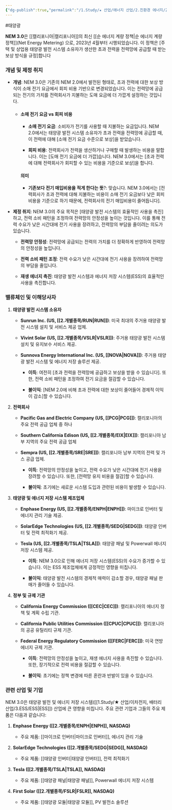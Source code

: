 ```yaml
---
{"dg-publish":true,"permalink":"/1.Study/★ 산업/에너지 산업/2.친환경 에너지/2.태양광/INFO_태양광/NEM 3.0/","created":"2024-11-20T21:02:28.438+09:00","updated":"2025-06-03T20:07:21.038+09:00"}
---
```


#태양광 

**NEM 3.0**은 [[캘리포니아\|캘리포니아]]의 최신 [[순 에너지 계량 정책\|순 에너지 계량 정책]](Net Energy Metering) 으로, 2023년 4월부터 시행되었습니다. 이 정책은 [주택 및 상업용 태양광 발전 시스템 소유자가 생산한 초과 전력을 전력망에 공급할 때 받는 보상 방식을 규정]합니다

### 개념 및 제정 취지

- **개념**: NEM 3.0은 기존의 NEM 2.0에서 발전된 형태로, 초과 전력에 대한 보상 방식이 소매 전기 요금에서 회피 비용 기반으로 변경되었습니다. 이는 전력망에 공급되는 전기의 가치를 전력회사가 지불하는 도매 요금에 더 가깝게 설정하는 것입니다.
  
	- #### 소매 전기 요금 vs 회피 비용
		- **소매 전기 요금**: 소비자가 전기를 사용할 때 지불하는 요금입니다. NEM 2.0에서는 태양광 발전 시스템 소유자가 초과 전력을 전력망에 공급할 때, 이 전력에 대해 [소매 전기 요금 수준으로 보상]을 받았습니다.
		  
		- **회피 비용**: 전력회사가 전력을 생산하거나 구매할 때 발생하는 비용을 말합니다. 이는 [도매 전기 요금에 더 가깝]습니다. NEM 3.0에서는 [초과 전력에 대해 전력회사가 회피할 수 있는 비용을 기준으로 보상]을 합니다.
		  
		#### 의미
		- **기존보다 전기 매입비용을 적게 한다는 뜻**?: 맞습니다. NEM 3.0에서는 [전력회사가 초과 전력에 대해 지불하는 비용이 소매 전기 요금보다 낮은 회피 비용을 기준으로 하기 때문에, 전력회사의 전기 매입비용이 줄어듭니다].

- **제정 취지**: NEM 3.0의 주요 목적은 [태양광 발전 시스템의 효율적인 사용을 촉진]하고, 전력 소비 패턴을 조정하여 전력망의 안정성을 높이는 것입니다. 이를 통해 전력 수요가 낮은 시간대에 전기 사용을 장려하고, 전력망의 부담을 줄이려는 의도가 있습니다.
	- **전력망 안정성**: 전력망에 공급되는 전력의 가치를 더 정확하게 반영하여 전력망의 안정성을 높입니다.
	  
	- **전력 소비 패턴 조정**: 전력 수요가 낮은 시간대에 전기 사용을 장려하여 전력망의 부담을 줄입니다.
	  
	- **재생 에너지 촉진**: 태양광 발전 시스템과 에너지 저장 시스템(ESS)의 효율적인 사용을 촉진합니다.


### 밸류체인 및 이해당사자

1. **태양광 발전 시스템 소유자**
      - **Sunrun Inc. (US, [[2.개별종목/RUN\|RUN]])**: 미국 최대의 주거용 태양광 발전 시스템 설치 및 서비스 제공 업체.
    - **Vivint Solar (US, [[2.개별종목/VSLR\|VSLR]])**: 주거용 태양광 발전 시스템 설치 및 유지보수 서비스 제공.
    - **Sunnova Energy International Inc. (US, [[NOVA\|NOVA]])**: 주거용 태양광 발전 시스템 및 에너지 저장 솔루션 제공.
      
        - **이득**: 여전히 [초과 전력을 전력망에 공급하고 보상을 받을 수 있습니다]. 또한, 전력 소비 패턴을 조정하여 전기 요금을 절감할 수 있습니다.
          
        - **불이익**: [NEM 2.0에 비해 초과 전력에 대한 보상이 줄어들어 경제적 이익이 감소]할 수 있습니다.
          
2. **전력회사**
    - **Pacific Gas and Electric Company (US, [[PCG\|PCG]])**: 캘리포니아의 주요 전력 공급 업체 중 하나
    - **Southern California Edison (US, [[2.개별종목/EIX\|EIX]])**: 캘리포니아 남부 지역의 주요 전력 공급 업체
    - **Sempra (US, [[2.개별종목/SRE\|SRE]])**: 캘리포니아 남부 지역의 전력 및 가스 공급 업체.
      
        - **이득**: 전력망의 안정성을 높이고, 전력 수요가 낮은 시간대에 전기 사용을 장려할 수 있습니다. 또한, [전력망 유지 비용을 절감]할 수 있습니다.
          
        - **불이익**: 초기에는 새로운 시스템 도입과 관련된 비용이 발생할 수 있습니다.
          
3. **태양광 및 에너지 저장 시스템 제조업체**
    
    - **Enphase Energy (US, [[2.개별종목/ENPH\|ENPH]])**: 마이크로 인버터 및 에너지 관리 기술 제공.
    - **SolarEdge Technologies (US, [[2.개별종목/SEDG\|SEDG]])**: 태양광 인버터 및 전력 최적화기 제공.
    - **Tesla (US, [[2.개별종목/TSLA\|TSLA]])**: 태양광 패널 및 Powerwall 에너지 저장 시스템 제공.
      
        - **이득**: NEM 3.0으로 인해 에너지 저장 시스템(ESS)의 수요가 증가할 수 있습니다. 이는 ESS 제조업체에게 긍정적인 영향을 미칩니다.
          
        - **불이익**: 태양광 발전 시스템의 경제적 매력이 감소할 경우, 태양광 패널 판매가 줄어들 수 있습니다.
          
          
4. **정부 및 규제 기관**
    - **California Energy Commission ([[CEC\|CEC]])**: 캘리포니아의 에너지 정책 및 계획 수립 기관.
    - **California Public Utilities Commission ([[CPUC\|CPUC]])**: 캘리포니아의 공공 유틸리티 규제 기관.
    - **Federal Energy Regulatory Commission ([[FERC\|FERC]])**: 미국 연방 에너지 규제 기관.
      
        - **이득**: 전력망의 안정성을 높이고, 재생 에너지 사용을 촉진할 수 있습니다. 또한, 장기적으로 전력 비용을 절감할 수 있습니다.
          
        - **불이익**: 초기에는 정책 변경에 따른 혼란과 반발이 있을 수 있습니다.


### 관련 산업 및 기업

NEM 3.0은 태양광 발전 및 에너지 저장 시스템([[1.Study/★ 산업/이차전지, 배터리 산업/3.ESS/ESS\|ESS]]) 산업에 큰 영향을 미칩니다. 주요 관련 기업과 그들의 주요 제품은 다음과 같습니다:

1. **Enphase Energy ([[2.개별종목/ENPH\|ENPH]], NASDAQ)**
    - 주요 제품: [[마이크로 인버터\|마이크로 인버터]], 에너지 관리 기술
      
2. **SolarEdge Technologies ([[2.개별종목/SEDG\|SEDG]], NASDAQ)**
    - 주요 제품: [[태양광 인버터\|태양광 인버터]], 전력 최적화기
      
3. **Tesla ([[2.개별종목/TSLA\|TSLA]], NASDAQ)**
    - 주요 제품: [[태양광 패널\|태양광 패널]], Powerwall 에너지 저장 시스템
      
4. **First Solar ([[2.개별종목/FSLR\|FSLR]], NASDAQ)**
    - 주요 제품: [[태양광 모듈\|태양광 모듈]], PV 발전소 솔루션
